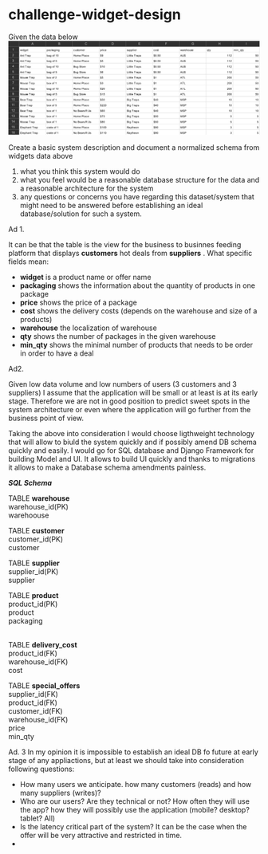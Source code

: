 # challenge-widget-design

Given the data below
![](img/widgets_data.png)

Create a basic system description and document a normalized schema from widgets data above
1) what you think this system would do 
2) what you feel would be a reasonable database structure for the data and a reasonable architecture for the system 
3) any questions or concerns you have regarding this dataset/system that might need to be answered before establishing an ideal database/solution for such a system.

Ad 1. 

It can be that the table is the view for the business to businnes feeding platform that displays **customers** hot deals from **suppliers** .
What specific fields mean:
- **widget** is a product name or offer name
- **packaging** shows the information about the quantity of products in one package
- **price** shows the price of a package
- **cost** shows the delivery costs (depends on the warehouse and size of a products)
- **warehouse** the localization of warehouse 
- **qty** shows the number of packages in the given warehouse
- **min_qty** shows the minimal number of products that needs to be order in order to have a deal 


Ad2. 

Given low data volume and low numbers of users (3 customers and 3 suppliers) I assume that the application will be small or at least is at its early stage.
Therefore we are not in good position to predict sweet spots in the system architecture or even where the application will go further from the business point of view.

Taking the above into consideration I would choose ligthweight technology that will allow to biuld the system quickly and if possibly amend DB schema quickly and easily.
I would go for SQL database and Django Framework for building Model and UI. It allows to build UI quickly and thanks to migrations it allows to make a Database schema 
amendments painless.



**_SQL Schema_**

TABLE **warehouse**<br>
warehouse_id(PK)<br>
warehoouse<br>

TABLE **customer**<br>
customer_id(PK)<br>
customer<br>

TABLE **supplier**<br>
supplier_id(PK)<br>
supplier<br>

TABLE **product**<br>
product_id(PK)<br>
product<br>
packaging<br>
<br>

TABLE **delivery_cost**<br>
product_id(FK)<br>
warehouse_id(FK)<br>
cost<br>

TABLE **special_offers**<br>
supplier_id(FK)<br>
product_id(FK)<br>
customer_id(FK)<br>
warehouse_id(FK)<br>
price<br>
min_qty<br>



Ad. 3 
In my opinion it is impossible to establish an ideal DB fo future at early stage of any appliactions, but at least we should take into consideration following questions:
* How many users we anticipate. how many customers (reads) and how many suppliers (writes)?
* Who are our users? Are they technical or not? How often they will use the app? how they will possibly use the application (mobile? desktop? tablet? All)
* Is the latency critical part of the system? It can be the case when the offer will be very attractive and restricted in time.
* 
 


